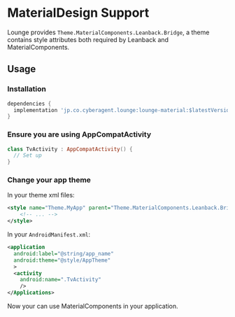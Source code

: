 # MaterialDesign Support

Lounge provides `Theme.MaterialComponents.Leanback.Bridge`,
a theme contains style attributes both required by Leanback and MaterialComponents.

## Usage

### Installation

```gradle
dependencies {
  implementation 'jp.co.cyberagent.lounge:lounge-material:$latestVersion'
}
```

### Ensure you are using AppCompatActivity

```kotlin
class TvActivity : AppCompatActivity() {
  // Set up
}
```

### Change your app theme

In your theme xml files:

```xml
<style name="Theme.MyApp" parent="Theme.MaterialComponents.Leanback.Bridge">
    <!-- ... -->
</style>
```

In your `AndroidManifest.xml`:

```xml
<application
  android:label="@string/app_name"
  android:theme="@style/AppTheme"
  >
  <activity
    android:name=".TvActivity"
    />
</Applications>
```

Now your can use MaterialComponents in your application.
